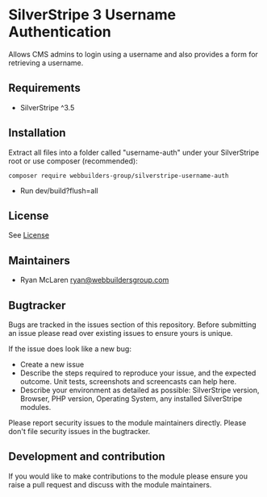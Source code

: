 # SilverStripe 3 Username Authentication

Allows CMS admins to login using a username and also provides a form for retrieving a username.

## Requirements
 * SilverStripe ^3.5

## Installation

Extract all files into a folder called "username-auth" under your SilverStripe root or use composer (recommended):

```
composer require webbuilders-group/silverstripe-username-auth
```

* Run dev/build?flush=all

## License
See [License](license.md)

## Maintainers
 * Ryan McLaren <ryan@webbuildersgroup.com>

## Bugtracker
Bugs are tracked in the issues section of this repository. Before submitting an issue please read over
existing issues to ensure yours is unique.

If the issue does look like a new bug:

 - Create a new issue
 - Describe the steps required to reproduce your issue, and the expected outcome. Unit tests, screenshots
 and screencasts can help here.
 - Describe your environment as detailed as possible: SilverStripe version, Browser, PHP version,
 Operating System, any installed SilverStripe modules.

Please report security issues to the module maintainers directly. Please don't file security issues in the bugtracker.

## Development and contribution
If you would like to make contributions to the module please ensure you raise a pull request and discuss with the module maintainers.
